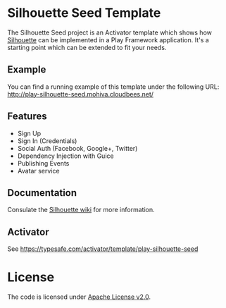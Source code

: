 Silhouette Seed Template
=====================================

The Silhouette Seed project is an Activator template which shows how [Silhouette](https://github.com/mohiva/play-silhouette) can be implemented in a Play Framework application. It's a starting point which can be extended to fit your needs.

## Example

You can find a running example of this template under the following URL: http://play-silhouette-seed.mohiva.cloudbees.net/

## Features

* Sign Up
* Sign In (Credentials)
* Social Auth (Facebook, Google+, Twitter)
* Dependency Injection with Guice
* Publishing Events
* Avatar service

## Documentation

Consulate the [Silhouette wiki](https://github.com/mohiva/play-silhouette/wiki) for more information.

## Activator

See https://typesafe.com/activator/template/play-silhouette-seed

# License

The code is licensed under [Apache License v2.0](http://www.apache.org/licenses/LICENSE-2.0).
